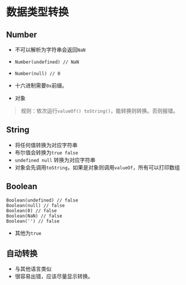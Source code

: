 # 数据类型转换

## Number

* 不可以解析为字符串会返回`NaN`
* `Number(undefined) // NaN`
* `Number(null) // 0`

* 十六进制需要`0x`前缀。
* 对象

> 规则：依次运行`valueOf() toString()`，能转换则转换。否则报错。

## String

* 将任何值转换为对应字符串
* 布尔值会转换为`true false`
* `undefined null` 转换为对应字符串
* 对象会先调用`toString`，如果是对象则调用`valueOf`，所有可以打印数组

## Boolean

```
Boolean(undefined) // false
Boolean(null) // false
Boolean(0) // false
Boolean(NaN) // false
Boolean('') // false
```

* 其他为`true`

## 自动转换

* 与其他语言类似
* 很容易出错，应该尽量显示转换。

